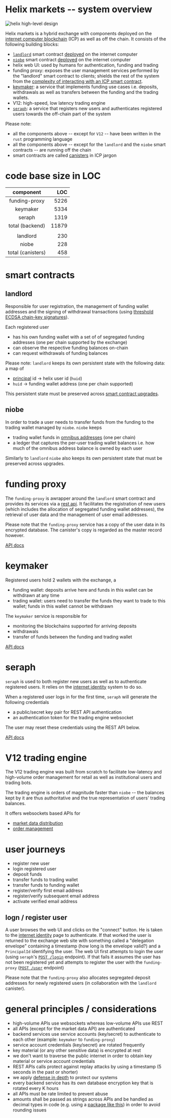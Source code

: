 # Helix markets -- system overview

![helix high-level design](docs/images/helix-design.png)

Helix markets is a hybrid exchange with components deployed on the [internet computer blockchain](https://internetcomputer.org/) (ICP) as well as off the chain. It consists of the following building blocks:

- [`landlord`](https://matrix.fandom.com/wiki/The_Landlord) smart contract [deployed](https://a4gq6-oaaaa-aaaab-qaa4q-cai.raw.ic0.app/?id=ox6gn-2aaaa-aaaag-qb45a-cai) on the internet computer
- [`niobe`](https://matrix.fandom.com/wiki/Niobe) smart contract [deployed](https://a4gq6-oaaaa-aaaab-qaa4q-cai.raw.ic0.app/?id=hbslw-tiaaa-aaaag-qb5oq-cai) on the internet computer
- helix web UI: used by humans for authentication, funding and trading
- funding proxy: exposes the user management services performed by the "landlord" smart contract to clients; shields the rest of the system from the [complexity of interacting with an ICP smart contract](https://internetcomputer.org/docs/current/references/ic-interface-spec/#http-call-overview).
- [keymaker](https://matrix.fandom.com/wiki/The_Keymaker): a service that implements funding use cases i.e. deposits, withdrawals as well as transfers between the funding and the trading wallets.
- V12: high-speed, low latency trading engine
- [`seraph`](https://matrix.fandom.com/wiki/Seraph): a service that registers new users and authenticates registered users towards the off-chain part of the system

Please note:
- all the components above -- except for `V12` -- have been written in the `rust` programming language
- all the components above -- except for the `landlord` and the `niobe` smart contracts -- are running off the chain
- smart contracts are called [canisters](https://internetcomputer.org/docs/current/concepts/canisters-code) in ICP jargon

# code base size in LOC
|component          | LOC   |
|:-----------------:|------:|
|funding-proxy      | 5226  |
|keymaker           | 5334  |
|seraph             | 1319  |
|total (backend)    |11879  |
|                   |       |
|landlord           | 230   |
|niobe              | 228   |
|total (canisters)  | 458   |

# smart contracts

## landlord
Responsible for user registration, the management of funding wallet addresses and the signing of withdrawal transactions (using [threshold ECDSA chain-key signatures](https://internetcomputer.org/docs/current/developer-docs/integrations/t-ecdsa)).

Each registered user
- has his own funding wallet with a set of of segregated funding addresses (one per chain supported by the exchange)
- can observe the respective funding balances on-chain
- can request withdrawals of funding balances

Please note: `landlord` keeps its own persistent state with the following data: a map of
- [principal](https://support.dfinity.org/hc/en-us/articles/7365913875988-What-is-a-principal-) id -> helix user id (`huid`)
- `huid` -> funding wallet address (one per chain supported)

This persistent state must be preserved across [smart contract upgrades](https://internetcomputer.org/docs/current/developer-docs/security/rust-canister-development-security-best-practices#consider-using-stable-memory-version-it-test-it).

## niobe
In order to trade a user needs to transfer funds from the funding to the trading wallet managed by `niobe`. `niobe` keeps
- trading wallet funds in [omnibus addresses](https://www.investopedia.com/terms/o/omnibusaccount.asp) (one per chain)
- a ledger that captures the per-user trading wallet balances i.e. how much of the omnibus address balance is owned by each user

Similarly to `landlord` `niobe` also keeps its own persistent state that must be preserved across upgrades.

# funding proxy

The `funding-proxy` is awrapper around the `landlord` smart contract and provides its services via a [rest api](https://app.swaggerhub.com/apis/MUHAREM_2/funding-proxy_api/).
It facilitates the registration of new users (which includes the allocation of segregated funding wallet addresses), the retrieval of user data and the management of user email addresses.

Please note that the `funding-proxy` service has a copy of the user data in its encrypted database. The canister's copy is regarded as the master record however.

[API docs](https://app.swaggerhub.com/apis/MUHAREM_2/funding-proxy_api/)

# keymaker

Registered users hold 2 wallets with the exchange, a
- funding wallet: deposits arrive here and funds in this wallet can be withdrawn at any time
- trading wallet: users need to transfer the funds they want to trade to this wallet; funds in this wallet cannot be withdrawn

The `keymaker` service is responsible for
- monitoring the blockchains supported for arriving deposits
- withdrawals
- transfer of funds between the funding and trading wallet

[API docs](https://app.swaggerhub.com/apis/MUHAREM_2/keymaker-fund_api/)

# seraph

`seraph` is used to both register new users as well as to authenticate registered users. It relies on the [internet identity](https://internetcomputer.org/internet-identity) system to do so.

When a registered user logs in for the first time, `seraph` will generate the following credentials
- a public/secret key pair for REST API authentication
- an authentication token for the trading engine websocket

The user may reset these credentials using the REST API below.

[API docs](https://app.swaggerhub.com/apis/Helix-Markets/seraph/)

# V12 trading engine

The V12 trading engine was built from scratch to facilitate low-latency and high-volume order management for retail as well as institutional users and trading bots.

The trading engine is orders of magnitude faster than `niobe` -- the balances kept by it are thus authoritative and the true representation of users' trading balances.

It offers websockets based APIs for
- [market data distribution](https://helix-ex.github.io/apidocs/docs/market-data/#market-data-api)
- [order management](https://helix-ex.github.io/apidocs/docs/order-management/#order-management-api)

# user journeys
- register new user
- login registered user
- deposit funds
- transfer funds to trading wallet
- transfer funds to funding wallet
- register/verify first email address
- register/verify subsequent email address
- activate verified email address

## logn / register user
A user browses the web UI and clicks on the "connect" button. He is taken to the [internet identity](https://identity.ic0.app/) page to authenticate. If that worked the user is returned to the exchange web site with something called a "delegation envelope" containing a timestamp (how long is the envelope valid?) and a `PrincipalId` identifying the user. The web UI first attempts to login the user (using `seraph`'s [`POST /login`](https://app.swaggerhub.com/apis/Helix-Markets/seraph/1.0.3#/hm_ii_authentication/loginUser) endpoint). If that fails it assumes the user has not been registered yet and attempts to register the user with the `funding-proxy` ([`POST /user`](https://app.swaggerhub.com/apis/MUHAREM_2/funding-proxy_api/1.0.15#/hm_ii_authentication/registerUser) endpoint)

Please note that the `funding-proxy` also allocates segregated deposit addresses for newly registered users (in collaboration with the `landlord` canister).

# general principles / considerations

* high-volume APIs use websockets whereas low-volume APIs use REST
* all APIs (except for the market data API) are authenticated
* backend services use service accounts (key/secret) to authenticate to each other (example: `keymaker` to `funding-proxy`)
* service account credentials (key/secret) are rotated frequently
* key material (or any other sensitive data) is encrypted at rest
* we don't want to traverse the public internet in order to obtain key material or service account credentials
* REST APIs calls protect against replay attacks by using a timestamp (5 seconds in the past or shorter)
* we apply [defense in depth](https://en.wikipedia.org/wiki/Defense_in_depth_(computing)) to protect our systems
* every backend service has its own database encryption key that is rotated every K hours
* all APIs must be rate limited to prevent abuse
* amounts shall be passed as strings across APIs and be handled as decimal types in code (e.g. using a [package like this](https://docs.rs/bigdecimal/latest/bigdecimal/)) in order to avoid rounding issues

